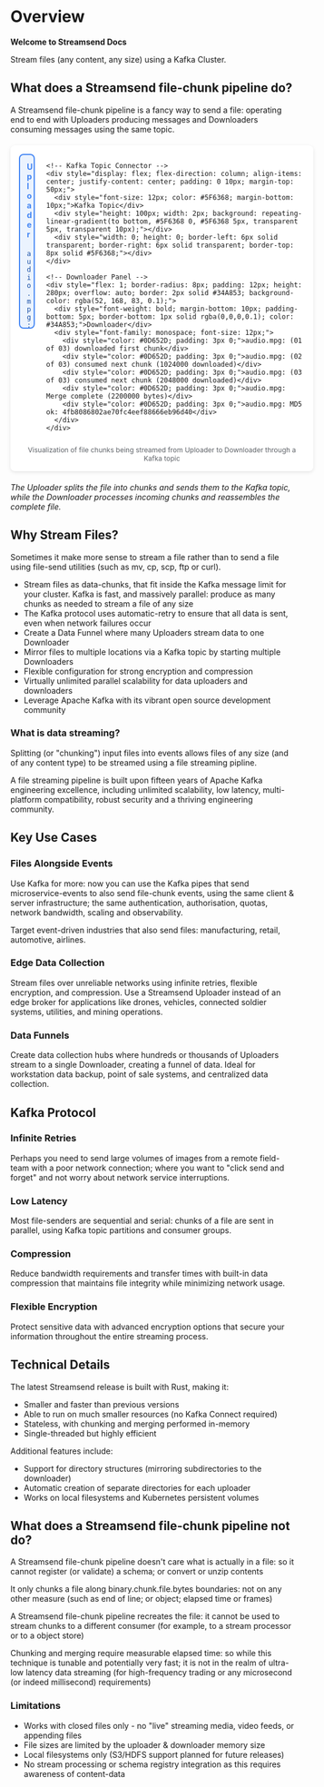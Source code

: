# Overview

**Welcome to Streamsend Docs**

Stream files (any content, any size) using a Kafka Cluster.

## What does a Streamsend file-chunk pipeline do?

A Streamsend file-chunk pipeline is a fancy way to send a file: operating end to end with Uploaders producing messages and Downloaders consuming messages using the same topic.

<div style="display: flex; flex-direction: column; width: 100%; max-width: 900px; margin: 20px auto; background: white; border-radius: 8px; padding: 15px; box-shadow: 0 2px 6px rgba(0,0,0,0.1);">
  <div style="display: flex; gap: 20px;">
    <!-- Uploader Panel -->
    <div style="flex: 1; border-radius: 8px; padding: 12px; height: 280px; overflow: auto; border: 2px solid #4285F4; background-color: rgba(66, 133, 244, 0.1);">
      <div style="font-weight: bold; margin-bottom: 10px; padding-bottom: 5px; border-bottom: 1px solid rgba(0,0,0,0.1); color: #4285F4;">Uploader</div>
      <div style="font-family: monospace; font-size: 12px;">
        <div style="color: #174EA6; padding: 3px 0;">audio.mpg: 2200000 bytes, starting chunking</div>
        <div style="color: #174EA6; padding: 3px 0;">audio.mpg: (01 of 03) chunk uploaded</div>
        <div style="color: #174EA6; padding: 3px 0;">audio.mpg: (02 of 03) chunk uploaded</div>
        <div style="color: #174EA6; padding: 3px 0;">audio.mpg: (03 of 03) chunk uploaded</div>
        <div style="color: #174EA6; padding: 3px 0;">audio.mpg: finished 3 chunk uploads</div>
        <div style="color: #174EA6; padding: 3px 0;">audio.mpg: MD5=4fb8086802ae70fc4eef88666eb96d40</div>
      </div>
    </div>
    
    <!-- Kafka Topic Connector -->
    <div style="display: flex; flex-direction: column; align-items: center; justify-content: center; padding: 0 10px; margin-top: 50px;">
      <div style="font-size: 12px; color: #5F6368; margin-bottom: 10px;">Kafka Topic</div>
      <div style="height: 100px; width: 2px; background: repeating-linear-gradient(to bottom, #5F6368 0, #5F6368 5px, transparent 5px, transparent 10px);"></div>
      <div style="width: 0; height: 0; border-left: 6px solid transparent; border-right: 6px solid transparent; border-top: 8px solid #5F6368;"></div>
    </div>
    
    <!-- Downloader Panel -->
    <div style="flex: 1; border-radius: 8px; padding: 12px; height: 280px; overflow: auto; border: 2px solid #34A853; background-color: rgba(52, 168, 83, 0.1);">
      <div style="font-weight: bold; margin-bottom: 10px; padding-bottom: 5px; border-bottom: 1px solid rgba(0,0,0,0.1); color: #34A853;">Downloader</div>
      <div style="font-family: monospace; font-size: 12px;">
        <div style="color: #0D652D; padding: 3px 0;">audio.mpg: (01 of 03) downloaded first chunk</div>
        <div style="color: #0D652D; padding: 3px 0;">audio.mpg: (02 of 03) consumed next chunk (1024000 downloaded)</div>
        <div style="color: #0D652D; padding: 3px 0;">audio.mpg: (03 of 03) consumed next chunk (2048000 downloaded)</div>
        <div style="color: #0D652D; padding: 3px 0;">audio.mpg: Merge complete (2200000 bytes)</div>
        <div style="color: #0D652D; padding: 3px 0;">audio.mpg: MD5 ok: 4fb8086802ae70fc4eef88666eb96d40</div>
      </div>
    </div>
  </div>
  
  <div style="text-align: center; font-size: 12px; color: #5F6368; margin-top: 10px;">
    Visualization of file chunks being streamed from Uploader to Downloader through a Kafka topic
  </div>
</div>

*The Uploader splits the file into chunks and sends them to the Kafka topic, while the Downloader processes incoming chunks and reassembles the complete file.*

## Why Stream Files?

Sometimes it make more sense to stream a file rather than to send a file using file-send utilities (such as mv, cp, scp, ftp or curl).

- Stream files as data-chunks, that fit inside the Kafka message limit for your cluster. Kafka is fast, and massively parallel: produce as many chunks as needed to stream a file of any size
- The Kafka protocol uses automatic-retry to ensure that all data is sent, even when network failures occur
- Create a Data Funnel where many Uploaders stream data to one Downloader
- Mirror files to multiple locations via a Kafka topic by starting multiple Downloaders
- Flexible configuration for strong encryption and compression
- Virtually unlimited parallel scalability for data uploaders and downloaders
- Leverage Apache Kafka with its vibrant open source development community

### What is data streaming?

Splitting (or "chunking") input files into events allows files of any size (and of any content type) to be streamed using a file streaming pipline.

A file streaming pipeline is built upon fifteen years of Apache Kafka engineering excellence, including unlimited scalability, low latency, multi-platform compatibility, robust security and a thriving engineering community.

## Key Use Cases

### Files Alongside Events

Use Kafka for more: now you can use the Kafka pipes that send microservice-events to also send file-chunk events, using the same client & server infrastructure; the same authentication, authorisation, quotas, network bandwidth, scaling and observability.

Target event-driven industries that also send files: manufacturing, retail, automotive, airlines.

### Edge Data Collection

Stream files over unreliable networks using infinite retries, flexible encryption, and compression. Use a Streamsend Uploader instead of an edge broker for applications like drones, vehicles, connected soldier systems, utilities, and mining operations.

### Data Funnels

Create data collection hubs where hundreds or thousands of Uploaders stream to a single Downloader, creating a funnel of data. Ideal for workstation data backup, point of sale systems, and centralized data collection.

## Kafka Protocol

### Infinite Retries

Perhaps you need to send large volumes of images from a remote field-team with a poor network connection; where you want to "click send and forget" and not worry about network service interruptions.

### Low Latency

Most file-senders are sequential and serial: chunks of a file are sent in parallel, using Kafka topic partitions and consumer groups.

### Compression

Reduce bandwidth requirements and transfer times with built-in data compression that maintains file integrity while minimizing network usage.

### Flexible Encryption

Protect sensitive data with advanced encryption options that secure your information throughout the entire streaming process.

## Technical Details

The latest Streamsend release is built with Rust, making it:
- Smaller and faster than previous versions
- Able to run on much smaller resources (no Kafka Connect required)
- Stateless, with chunking and merging performed in-memory
- Single-threaded but highly efficient

Additional features include:
- Support for directory structures (mirroring subdirectories to the downloader)
- Automatic creation of separate directories for each uploader
- Works on local filesystems and Kubernetes persistent volumes

## What does a Streamsend file-chunk pipeline not do?

A Streamsend file-chunk pipeline doesn't care what is actually in a file: so it cannot register (or validate) a schema; or convert or unzip contents

It only chunks a file along binary.chunk.file.bytes boundaries: not on any other measure (such as end of line; or object; elapsed time or frames)

A Streamsend file-chunk pipeline recreates the file: it cannot be used to stream chunks to a different consumer (for example, to a stream processor or to a object store)

Chunking and merging require measurable elapsed time: so while this technique is tunable and potentially very fast; it is not in the realm of ultra-low latency data streaming (for high-frequency trading or any microsecond (or indeed millisecond) requirements)

### Limitations

- Works with closed files only - no "live" streaming media, video feeds, or appending files
- File sizes are limited by the uploader & downloader memory size
- Local filesystems only (S3/HDFS support planned for future releases)
- No stream processing or schema registry integration as this requires awareness of content-data
